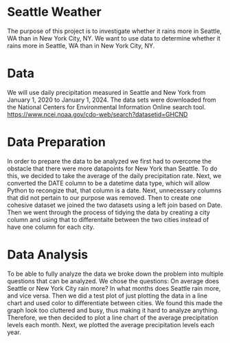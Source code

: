 # Seattle Weather
The purpose of this project is to investigate whether it rains more in Seattle, WA than in New York City, NY. We want to use data to determine whether it rains more in Seattle, WA than in New York City, NY.

# Data
We will use daily precipitation measured in Seattle and New York from January 1, 2020 to January 1, 2024. The data sets were downloaded from the National Centers for Environmental Information Online search tool. https://www.ncei.noaa.gov/cdo-web/search?datasetid=GHCND 

# Data Preparation
In order to prepare the data to be analyzed we first had to overcome the obstacle that there were more datapoints for New York than Seattle. To do this, we decided to take the average of the daily precipitation rate. Next, we converted the DATE column to be a datetime data type, which will allow Python to recongize that, that column is a date. Next, unnecessary columns that did not pertain to our purpose was removed. Then to create one cohesive dataset we joined the two datasets using a left join based on Date. Then we went through the process of tidying the data by creating a city column and using that to differentaite between the two cities instead of have one column for each city. 

# Data Analysis
To be able to fully analyze the data we broke down the problem into multiple questions that can be analyzed. We chose the questions: On average does Seattle or New York City rain more? In what months does Seattle rain more, and vice versa. Then we did a test plot of just plotting the data in a line chart and used color to differentiate between cities. We found this made the graph look too cluttered and busy, thus making it hard to analyze anything. Therefore, we then decided to plot a line chart of the average precipitation levels each month. Next, we plotted the average precipitation levels each year. 
